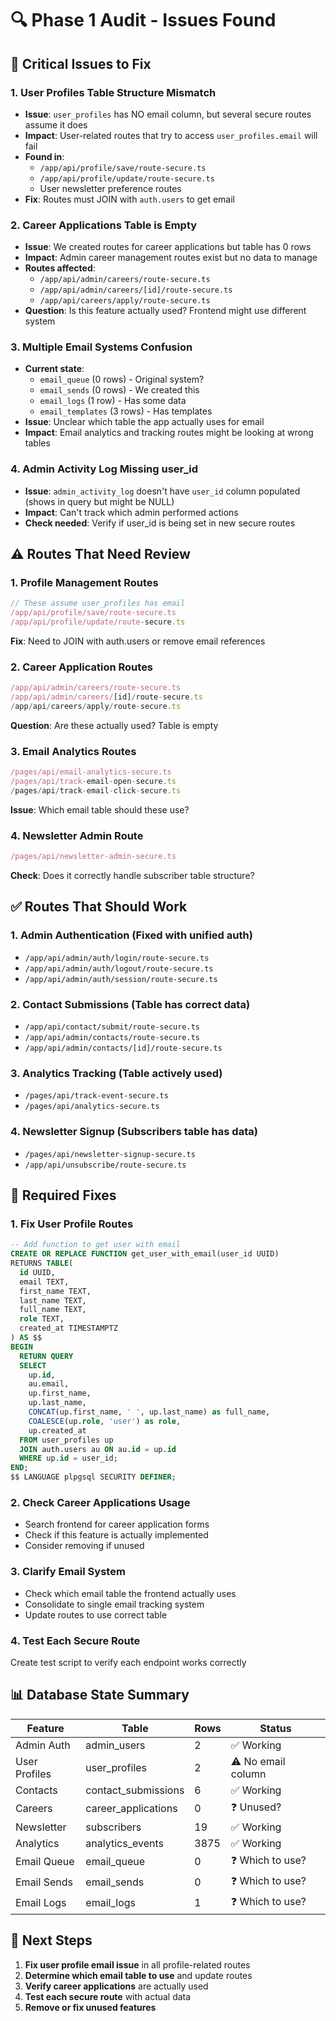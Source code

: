 # 🔍 Phase 1 Audit - Issues Found

## 🚨 Critical Issues to Fix

### 1. **User Profiles Table Structure Mismatch**
- **Issue**: `user_profiles` has NO email column, but several secure routes assume it does
- **Impact**: User-related routes that try to access `user_profiles.email` will fail
- **Found in**: 
  - `/app/api/profile/save/route-secure.ts`
  - `/app/api/profile/update/route-secure.ts`
  - User newsletter preference routes
- **Fix**: Routes must JOIN with `auth.users` to get email

### 2. **Career Applications Table is Empty**
- **Issue**: We created routes for career applications but table has 0 rows
- **Impact**: Admin career management routes exist but no data to manage
- **Routes affected**:
  - `/app/api/admin/careers/route-secure.ts`
  - `/app/api/admin/careers/[id]/route-secure.ts`
  - `/app/api/careers/apply/route-secure.ts`
- **Question**: Is this feature actually used? Frontend might use different system

### 3. **Multiple Email Systems Confusion**
- **Current state**:
  - `email_queue` (0 rows) - Original system?
  - `email_sends` (0 rows) - We created this
  - `email_logs` (1 row) - Has some data
  - `email_templates` (3 rows) - Has templates
- **Issue**: Unclear which table the app actually uses for email
- **Impact**: Email analytics and tracking routes might be looking at wrong tables

### 4. **Admin Activity Log Missing user_id**
- **Issue**: `admin_activity_log` doesn't have `user_id` column populated (shows in query but might be NULL)
- **Impact**: Can't track which admin performed actions
- **Check needed**: Verify if user_id is being set in new secure routes

## ⚠️ Routes That Need Review

### 1. **Profile Management Routes**
```typescript
// These assume user_profiles has email
/app/api/profile/save/route-secure.ts
/app/api/profile/update/route-secure.ts
```
**Fix**: Need to JOIN with auth.users or remove email references

### 2. **Career Application Routes**
```typescript
/app/api/admin/careers/route-secure.ts
/app/api/admin/careers/[id]/route-secure.ts
/app/api/careers/apply/route-secure.ts
```
**Question**: Are these actually used? Table is empty

### 3. **Email Analytics Routes**
```typescript
/pages/api/email-analytics-secure.ts
/pages/api/track-email-open-secure.ts
/pages/api/track-email-click-secure.ts
```
**Issue**: Which email table should these use?

### 4. **Newsletter Admin Route**
```typescript
/pages/api/newsletter-admin-secure.ts
```
**Check**: Does it correctly handle subscriber table structure?

## ✅ Routes That Should Work

### 1. **Admin Authentication** (Fixed with unified auth)
- `/app/api/admin/auth/login/route-secure.ts`
- `/app/api/admin/auth/logout/route-secure.ts`
- `/app/api/admin/auth/session/route-secure.ts`

### 2. **Contact Submissions** (Table has correct data)
- `/app/api/contact/submit/route-secure.ts`
- `/app/api/admin/contacts/route-secure.ts`
- `/app/api/admin/contacts/[id]/route-secure.ts`

### 3. **Analytics Tracking** (Table actively used)
- `/pages/api/track-event-secure.ts`
- `/pages/api/analytics-secure.ts`

### 4. **Newsletter Signup** (Subscribers table has data)
- `/pages/api/newsletter-signup-secure.ts`
- `/app/api/unsubscribe/route-secure.ts`

## 🔧 Required Fixes

### 1. Fix User Profile Routes
```sql
-- Add function to get user with email
CREATE OR REPLACE FUNCTION get_user_with_email(user_id UUID)
RETURNS TABLE(
  id UUID,
  email TEXT,
  first_name TEXT,
  last_name TEXT,
  full_name TEXT,
  role TEXT,
  created_at TIMESTAMPTZ
) AS $$
BEGIN
  RETURN QUERY
  SELECT 
    up.id,
    au.email,
    up.first_name,
    up.last_name,
    CONCAT(up.first_name, ' ', up.last_name) as full_name,
    COALESCE(up.role, 'user') as role,
    up.created_at
  FROM user_profiles up
  JOIN auth.users au ON au.id = up.id
  WHERE up.id = user_id;
END;
$$ LANGUAGE plpgsql SECURITY DEFINER;
```

### 2. Check Career Applications Usage
- Search frontend for career application forms
- Check if this feature is actually implemented
- Consider removing if unused

### 3. Clarify Email System
- Check which email table the frontend actually uses
- Consolidate to single email tracking system
- Update routes to use correct table

### 4. Test Each Secure Route
Create test script to verify each endpoint works correctly

## 📊 Database State Summary

| Feature | Table | Rows | Status |
|---------|-------|------|--------|
| Admin Auth | admin_users | 2 | ✅ Working |
| User Profiles | user_profiles | 2 | ⚠️ No email column |
| Contacts | contact_submissions | 6 | ✅ Working |
| Careers | career_applications | 0 | ❓ Unused? |
| Newsletter | subscribers | 19 | ✅ Working |
| Analytics | analytics_events | 3875 | ✅ Working |
| Email Queue | email_queue | 0 | ❓ Which to use? |
| Email Sends | email_sends | 0 | ❓ Which to use? |
| Email Logs | email_logs | 1 | ❓ Which to use? |

## 🚀 Next Steps

1. **Fix user profile email issue** in all profile-related routes
2. **Determine which email table to use** and update routes
3. **Verify career applications** are actually used
4. **Test each secure route** with actual data
5. **Remove or fix unused features**